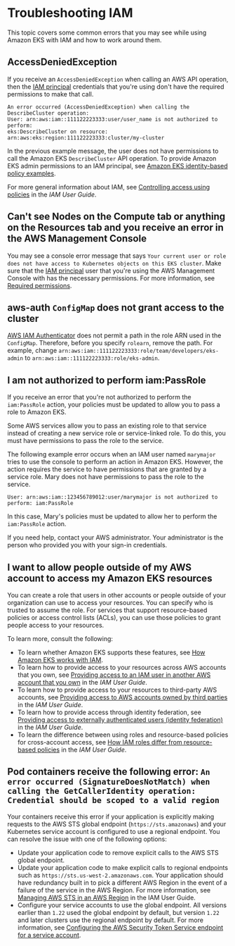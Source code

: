 # Troubleshooting IAM<a name="security_iam_troubleshoot"></a>

This topic covers some common errors that you may see while using Amazon EKS with IAM and how to work around them\.

## AccessDeniedException<a name="iam-error"></a>

If you receive an `AccessDeniedException` when calling an AWS API operation, then the [IAM principal](https://docs.aws.amazon.com/IAM/latest/UserGuide/id_roles_terms-and-concepts.html) credentials that you're using don't have the required permissions to make that call\. 

```
An error occurred (AccessDeniedException) when calling the DescribeCluster operation: 
User: arn:aws:iam::111122223333:user/user_name is not authorized to perform: 
eks:DescribeCluster on resource: arn:aws:eks:region:111122223333:cluster/my-cluster
```

In the previous example message, the user does not have permissions to call the Amazon EKS `DescribeCluster` API operation\. To provide Amazon EKS admin permissions to an IAM principal, see [Amazon EKS identity\-based policy examples](security_iam_id-based-policy-examples.md)\.

For more general information about IAM, see [Controlling access using policies](https://docs.aws.amazon.com/IAM/latest/UserGuide/access_controlling.html) in the *IAM User Guide*\.

## Can't see **Nodes** on the **Compute** tab or anything on the **Resources** tab and you receive an error in the AWS Management Console<a name="security-iam-troubleshoot-cannot-view-nodes-or-workloads"></a>

You may see a console error message that says `Your current user or role does not have access to Kubernetes objects on this EKS cluster`\. Make sure that the [IAM principal](https://docs.aws.amazon.com/IAM/latest/UserGuide/id_roles_terms-and-concepts.html) user that you're using the AWS Management Console with has the necessary permissions\. For more information, see [Required permissions](view-kubernetes-resources.md#view-kubernetes-resources-permissions)\.

## aws\-auth `ConfigMap` does not grant access to the cluster<a name="security-iam-troubleshoot-ConfigMap"></a>

[AWS IAM Authenticator](https://github.com/kubernetes-sigs/aws-iam-authenticator) does not permit a path in the role ARN used in the `ConfigMap`\. Therefore, before you specify `rolearn`, remove the path\. For example, change `arn:aws:iam::111122223333:role/team/developers/eks-admin` to `arn:aws:iam::111122223333:role/eks-admin`\.

## I am not authorized to perform iam:PassRole<a name="security_iam_troubleshoot-passrole"></a>

If you receive an error that you're not authorized to perform the `iam:PassRole` action, your policies must be updated to allow you to pass a role to Amazon EKS\.

Some AWS services allow you to pass an existing role to that service instead of creating a new service role or service\-linked role\. To do this, you must have permissions to pass the role to the service\.

The following example error occurs when an IAM user named `marymajor` tries to use the console to perform an action in Amazon EKS\. However, the action requires the service to have permissions that are granted by a service role\. Mary does not have permissions to pass the role to the service\.

```
User: arn:aws:iam::123456789012:user/marymajor is not authorized to perform: iam:PassRole
```

In this case, Mary's policies must be updated to allow her to perform the `iam:PassRole` action\.

If you need help, contact your AWS administrator\. Your administrator is the person who provided you with your sign\-in credentials\.

## I want to allow people outside of my AWS account to access my Amazon EKS resources<a name="security_iam_troubleshoot-cross-account-access"></a>

You can create a role that users in other accounts or people outside of your organization can use to access your resources\. You can specify who is trusted to assume the role\. For services that support resource\-based policies or access control lists \(ACLs\), you can use those policies to grant people access to your resources\.

To learn more, consult the following:
+ To learn whether Amazon EKS supports these features, see [How Amazon EKS works with IAM](security_iam_service-with-iam.md)\.
+ To learn how to provide access to your resources across AWS accounts that you own, see [Providing access to an IAM user in another AWS account that you own](https://docs.aws.amazon.com/IAM/latest/UserGuide/id_roles_common-scenarios_aws-accounts.html) in the *IAM User Guide*\.
+ To learn how to provide access to your resources to third\-party AWS accounts, see [Providing access to AWS accounts owned by third parties](https://docs.aws.amazon.com/IAM/latest/UserGuide/id_roles_common-scenarios_third-party.html) in the *IAM User Guide*\.
+ To learn how to provide access through identity federation, see [Providing access to externally authenticated users \(identity federation\)](https://docs.aws.amazon.com/IAM/latest/UserGuide/id_roles_common-scenarios_federated-users.html) in the *IAM User Guide*\.
+ To learn the difference between using roles and resource\-based policies for cross\-account access, see [How IAM roles differ from resource\-based policies](https://docs.aws.amazon.com/IAM/latest/UserGuide/id_roles_compare-resource-policies.html) in the *IAM User Guide*\.

## Pod containers receive the following error: `An error occurred (SignatureDoesNotMatch) when calling the GetCallerIdentity operation: Credential should be scoped to a valid region`<a name="security-iam-troubleshoot-wrong-sts-endpoint"></a>

Your containers receive this error if your application is explicitly making requests to the AWS STS global endpoint \(`https://sts.amazonaws`\) and your Kubernetes service account is configured to use a regional endpoint\. You can resolve the issue with one of the following options:
+ Update your application code to remove explicit calls to the AWS STS global endpoint\. 
+ Update your application code to make explicit calls to regional endpoints such as `https://sts.us-west-2.amazonaws.com`\. Your application should have redundancy built in to pick a different AWS Region in the event of a failure of the service in the AWS Region\. For more information, see [Managing AWS STS in an AWS Region](https://docs.aws.amazon.com/IAM/latest/UserGuide/id_credentials_temp_enable-regions.html) in the IAM User Guide\.
+ Configure your service accounts to use the global endpoint\. All versions earlier than `1.22` used the global endpoint by default, but version `1.22` and later clusters use the regional endpoint by default\. For more information, see [Configuring the AWS Security Token Service endpoint for a service account](configure-sts-endpoint.md)\.